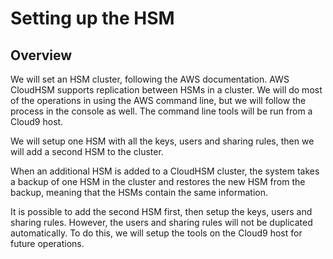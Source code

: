 # Setting up the HSM

## Overview

We will set an HSM cluster, following the AWS documentation. AWS CloudHSM supports replication between HSMs in a cluster. We will do most of the operations in using the AWS command line, but we will follow the process in the console as well. The command line tools will be run from a Cloud9 host.

We will setup one HSM with all the keys, users and sharing rules, then we will add a second HSM to the cluster.

When an additional HSM is added to a CloudHSM cluster, the system takes a backup of one HSM in the cluster and restores the new HSM from the backup, meaning that the HSMs contain the same information.

It is possible to add the second HSM first, then setup the keys, users and sharing rules. However, the users and sharing rules will not be duplicated automatically. To do this, we will setup the tools on the Cloud9 host for future operations.

## 


